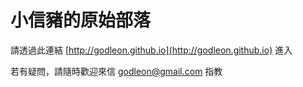 小信豬的原始部落
================

請透過此連結 [http://godleon.github.io](http://godleon.github.io) 進入

若有疑問，請隨時歡迎來信 [godleon@gmail.com](mailto:godleon@gmail.com) 指教